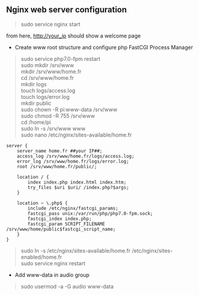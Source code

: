 ## Nginx web server configuration

>sudo service nginx start

from here, [http://your_ip](http://your_ip) should show a welcome page
- Create www root structure and configure php FastCGI Process Manager
>sudo service php7.0-fpm restart<br>
>sudo mkdir /srv/www<br>
>mkdir /srv/www/home.fr<br>
>cd /srv/www/home.fr<br>
>mkdir logs<br>
>touch logs/access.log<br>
>touch logs/error.log<br>
> mkdir public<br>
> sudo chown -R pi:www-data /srv/www<br>
> sudo chmod -R 755 /srv/www<br>
> cd /home/pi<br>
> sudo ln -s  /srv/www www<br>
> sudo nano /etc/nginx/sites-available/home.fr<br>
````
server {
	server_name home.fr ##your IP##;
	access_log /srv/www/home.fr/logs/access.log;
	error_log /srv/www/home.fr/logs/error.log;
	root /srv/www/home.fr/public/;

	location / {
		index index.php index.html index.htm;
		try_files $uri $uri/ /index.php?$args;
	}

	location ~ \.php$ {
		include /etc/nginx/fastcgi_params;
		fastcgi_pass unix:/var/run/php/php7.0-fpm.sock;
		fastcgi_index index.php;
		fastcgi_param SCRIPT_FILENAME /srv/www/home/public$fastcgi_script_name;
	}
}
````

>sudo ln -s /etc/nginx/sites-available/home.fr /etc/nginx/sites-enabled/home.fr<br>
>sudo service nginx restart<br>
- Add www-data in audio group
>sudo usermod -a -G audio www-data<br>


